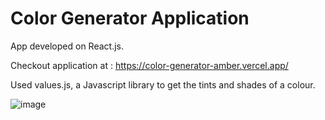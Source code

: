 # Color Generator Application

App developed on React.js.

Checkout application at : https://color-generator-amber.vercel.app/

Used values.js, a Javascript library to get the tints and shades of a colour.

![image](https://user-images.githubusercontent.com/107784718/183872604-e8ae0c6b-c575-41dc-b129-ca37bb77d917.png)
